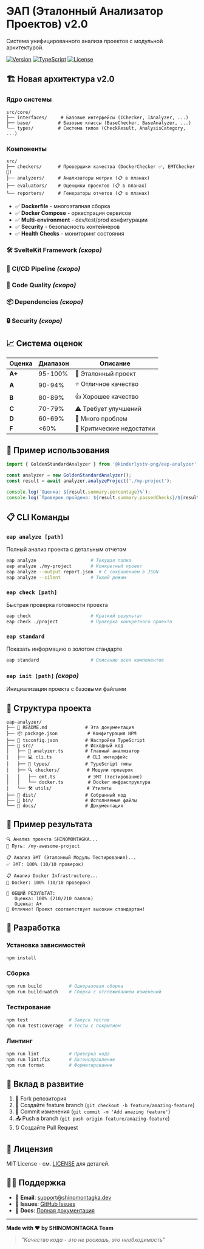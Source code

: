 # ЭАП (Эталонный Анализатор Проектов) v2.0

Система унифицированного анализа проектов с модульной архитектурой.

[![Version](https://img.shields.io/badge/version-2.0.0-blue.svg)](package.json)
[![TypeScript](https://img.shields.io/badge/TypeScript-5.3.2-blue.svg)](https://www.typescriptlang.org/)
[![License](https://img.shields.io/badge/license-MIT-green.svg)](LICENSE)

## 🏗️ Новая архитектура v2.0

### Ядро системы
```
src/core/
├── interfaces/     # Базовые интерфейсы (IChecker, IAnalyzer, ...)
├── base/          # Базовые классы (BaseChecker, BaseAnalyzer, ...)
└── types/         # Система типов (CheckResult, AnalysisCategory, ...)
```

### Компоненты
```
src/
├── checkers/      # Проверщики качества (DockerChecker ✅, EMTChecker 🔄)
├── analyzers/     # Анализаторы метрик (📋 в планах)
├── evaluators/    # Оценщики проектов (📋 в планах)
└── reporters/     # Генераторы отчетов (📋 в планах)
```

- ✅ **Dockerfile** - многоэтапная сборка
- ✅ **Docker Compose** - оркестрация сервисов
- ✅ **Multi-environment** - dev/test/prod конфигурации
- ✅ **Security** - безопасность контейнеров
- ✅ **Health Checks** - мониторинг состояния

### 🛠️ SvelteKit Framework _(скоро)_

### 🔄 CI/CD Pipeline _(скоро)_

### 📝 Code Quality _(скоро)_

### 📦 Dependencies _(скоро)_

### 🔒 Security _(скоро)_

## 📈 Система оценок

| Оценка | Диапазон | Описание                  |
| ------ | -------- | ------------------------- |
| **A+** | 95-100%  | 🎉 Эталонный проект       |
| **A**  | 90-94%   | ⭐ Отличное качество      |
| **B**  | 80-89%   | 👍 Хорошее качество       |
| **C**  | 70-79%   | ⚠️ Требует улучшений      |
| **D**  | 60-69%   | 🔧 Много проблем          |
| **F**  | <60%     | 🚨 Критические недостатки |

## 🔧 Пример использования

```typescript
import { GoldenStandardAnalyzer } from '@kinderlystv-png/eap-analyzer';

const analyzer = new GoldenStandardAnalyzer();
const result = await analyzer.analyzeProject('./my-project');

console.log(`Оценка: ${result.summary.percentage}%`);
console.log(`Проверок пройдено: ${result.summary.passedChecks}/${result.summary.totalChecks}`);
```

## 📋 CLI Команды

### `eap analyze [path]`

Полный анализ проекта с детальным отчетом

```bash
eap analyze                    # Текущая папка
eap analyze ./my-project       # Конкретный проект
eap analyze --output report.json  # С сохранением в JSON
eap analyze --silent           # Тихий режим
```

### `eap check [path]`

Быстрая проверка готовности проекта

```bash
eap check                      # Краткий результат
eap check ./project            # Проверка конкретного проекта
```

### `eap standard`

Показать информацию о золотом стандарте

```bash
eap standard                   # Описание всех компонентов
```

### `eap init [path]` _(скоро)_

Инициализация проекта с базовыми файлами

## 📁 Структура проекта

```
eap-analyzer/
├── 📄 README.md              # Эта документация
├── 📦 package.json           # Конфигурация NPM
├── 🔧 tsconfig.json          # Настройки TypeScript
├── 📁 src/                   # Исходный код
│   ├── 🎯 analyzer.ts        # Главный анализатор
│   ├── 💻 cli.ts             # CLI интерфейс
│   ├── 📝 types/             # TypeScript типы
│   ├── 🔍 checkers/          # Модули проверок
│   │   ├── emt.ts            # ЭМТ (тестирование)
│   │   └── docker.ts         # Docker инфраструктура
│   └── 🛠️ utils/             # Утилиты
├── 📁 dist/                  # Собранный код
├── 📁 bin/                   # Исполняемые файлы
└── 📁 docs/                  # Документация
```

## 🎯 Пример результата

```
🔍 Анализ проекта SHINOMONTAGKA...
📂 Путь: /my-awesome-project

📋 Анализ ЭМТ (Эталонный Модуль Тестирования)...
✅ ЭМТ: 100% (10/10 проверок)

📋 Анализ Docker Infrastructure...
🐳 Docker: 100% (10/10 проверок)

🎯 ОБЩИЙ РЕЗУЛЬТАТ:
   Оценка: 100% (210/210 баллов)
   Оценка: A+
🎉 Отлично! Проект соответствует высоким стандартам!
```

## 🔨 Разработка

### Установка зависимостей

```bash
npm install
```

### Сборка

```bash
npm run build          # Одноразовая сборка
npm run build:watch    # Сборка с отслеживанием изменений
```

### Тестирование

```bash
npm test               # Запуск тестов
npm run test:coverage  # Тесты с покрытием
```

### Линтинг

```bash
npm run lint           # Проверка кода
npm run lint:fix       # Автоисправление
npm run format         # Форматирование
```

## 🤝 Вклад в развитие

1. 🍴 Fork репозитория
2. 🌿 Создайте feature branch (`git checkout -b feature/amazing-feature`)
3. 💾 Commit изменения (`git commit -m 'Add amazing feature'`)
4. 📤 Push в branch (`git push origin feature/amazing-feature`)
5. 🔃 Создайте Pull Request

## 📄 Лицензия

MIT License - см. [LICENSE](LICENSE) для деталей.

## 🙋‍♂️ Поддержка

- 📧 **Email**: [support@shinomontagka.dev](mailto:support@shinomontagka.dev)
- 🐛 **Issues**: [GitHub Issues](https://github.com/kinderlystv-png/project-template/issues)
- 📖 **Docs**: [Полная документация](docs/)

---

**Made with ❤️ by SHINOMONTAGKA Team**

> _"Качество кода - это не роскошь, это необходимость"_
